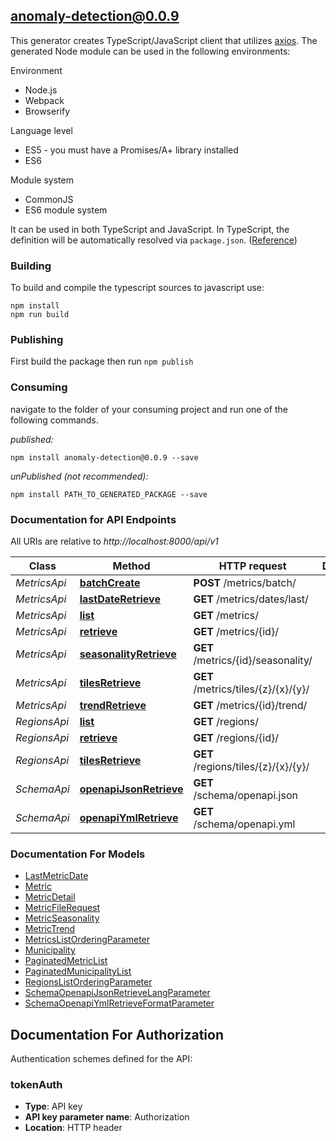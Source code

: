 ## anomaly-detection@0.0.9

This generator creates TypeScript/JavaScript client that utilizes [axios](https://github.com/axios/axios). The generated Node module can be used in the following environments:

Environment
* Node.js
* Webpack
* Browserify

Language level
* ES5 - you must have a Promises/A+ library installed
* ES6

Module system
* CommonJS
* ES6 module system

It can be used in both TypeScript and JavaScript. In TypeScript, the definition will be automatically resolved via `package.json`. ([Reference](https://www.typescriptlang.org/docs/handbook/declaration-files/consumption.html))

### Building

To build and compile the typescript sources to javascript use:
```
npm install
npm run build
```

### Publishing

First build the package then run `npm publish`

### Consuming

navigate to the folder of your consuming project and run one of the following commands.

_published:_

```
npm install anomaly-detection@0.0.9 --save
```

_unPublished (not recommended):_

```
npm install PATH_TO_GENERATED_PACKAGE --save
```

### Documentation for API Endpoints

All URIs are relative to *http://localhost:8000/api/v1*

Class | Method | HTTP request | Description
------------ | ------------- | ------------- | -------------
*MetricsApi* | [**batchCreate**](docs/MetricsApi.md#batchcreate) | **POST** /metrics/batch/ | 
*MetricsApi* | [**lastDateRetrieve**](docs/MetricsApi.md#lastdateretrieve) | **GET** /metrics/dates/last/ | 
*MetricsApi* | [**list**](docs/MetricsApi.md#list) | **GET** /metrics/ | 
*MetricsApi* | [**retrieve**](docs/MetricsApi.md#retrieve) | **GET** /metrics/{id}/ | 
*MetricsApi* | [**seasonalityRetrieve**](docs/MetricsApi.md#seasonalityretrieve) | **GET** /metrics/{id}/seasonality/ | 
*MetricsApi* | [**tilesRetrieve**](docs/MetricsApi.md#tilesretrieve) | **GET** /metrics/tiles/{z}/{x}/{y}/ | 
*MetricsApi* | [**trendRetrieve**](docs/MetricsApi.md#trendretrieve) | **GET** /metrics/{id}/trend/ | 
*RegionsApi* | [**list**](docs/RegionsApi.md#list) | **GET** /regions/ | 
*RegionsApi* | [**retrieve**](docs/RegionsApi.md#retrieve) | **GET** /regions/{id}/ | 
*RegionsApi* | [**tilesRetrieve**](docs/RegionsApi.md#tilesretrieve) | **GET** /regions/tiles/{z}/{x}/{y}/ | 
*SchemaApi* | [**openapiJsonRetrieve**](docs/SchemaApi.md#openapijsonretrieve) | **GET** /schema/openapi.json | 
*SchemaApi* | [**openapiYmlRetrieve**](docs/SchemaApi.md#openapiymlretrieve) | **GET** /schema/openapi.yml | 


### Documentation For Models

 - [LastMetricDate](docs/LastMetricDate.md)
 - [Metric](docs/Metric.md)
 - [MetricDetail](docs/MetricDetail.md)
 - [MetricFileRequest](docs/MetricFileRequest.md)
 - [MetricSeasonality](docs/MetricSeasonality.md)
 - [MetricTrend](docs/MetricTrend.md)
 - [MetricsListOrderingParameter](docs/MetricsListOrderingParameter.md)
 - [Municipality](docs/Municipality.md)
 - [PaginatedMetricList](docs/PaginatedMetricList.md)
 - [PaginatedMunicipalityList](docs/PaginatedMunicipalityList.md)
 - [RegionsListOrderingParameter](docs/RegionsListOrderingParameter.md)
 - [SchemaOpenapiJsonRetrieveLangParameter](docs/SchemaOpenapiJsonRetrieveLangParameter.md)
 - [SchemaOpenapiYmlRetrieveFormatParameter](docs/SchemaOpenapiYmlRetrieveFormatParameter.md)


<a id="documentation-for-authorization"></a>
## Documentation For Authorization


Authentication schemes defined for the API:
<a id="tokenAuth"></a>
### tokenAuth

- **Type**: API key
- **API key parameter name**: Authorization
- **Location**: HTTP header

